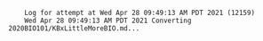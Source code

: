         Log for attempt at Wed Apr 28 09:49:13 AM PDT 2021 (12159)
        Wed Apr 28 09:49:13 AM PDT 2021 Converting 2020BIO101/KBxLittleMoreBIO.md...
